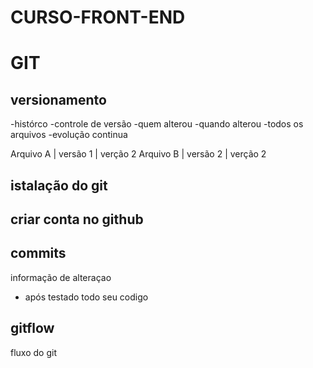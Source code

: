 # CURSO-FRONT-END


# GIT
## versionamento
 -histórco
 -controle de versão
 -quem alterou
 -quando alterou
 -todos os arquivos
 -evolução continua

 Arquivo A | versão 1 | verção 2
 Arquivo B | versão 2 | verção 2

 ## istalação do git

 ## criar conta no github

 ## commits
 informação de alteraçao
 - após testado todo seu codigo

 ## gitflow
 fluxo do git

